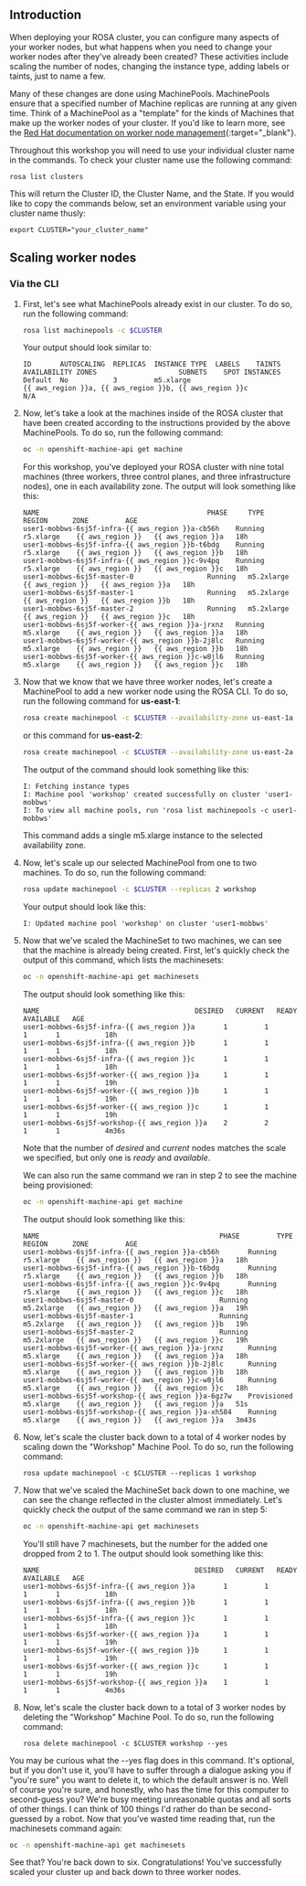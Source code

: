 ## Introduction

When deploying your ROSA cluster, you can configure many aspects of your worker nodes, but what happens when you need to change your worker nodes after they've already been created? These activities include scaling the number of nodes, changing the instance type, adding labels or taints, just to name a few.

Many of these changes are done using MachinePools. MachinePools ensure that a specified number of Machine replicas are running at any given time. Think of a MachinePool as a "template" for the kinds of Machines that make up the worker nodes of your cluster. If you'd like to learn more, see the [Red Hat documentation on worker node management](https://docs.openshift.com/rosa/rosa_cluster_admin/rosa_nodes/rosa-managing-worker-nodes.html){:target="_blank"}. 

Throughout this workshop you will need to use your individual cluster name in the commands. To check your cluster name use the following command:

    rosa list clusters

This will return the Cluster ID, the Cluster Name, and the State. If you would like to copy the commands below, set an environment variable using your cluster name thusly:

    export CLUSTER="your_cluster_name"
   
## Scaling worker nodes
### Via the CLI

1. First, let's see what MachinePools already exist in our cluster. To do so, run the following command:

    ```bash
    rosa list machinepools -c $CLUSTER
    ```

    Your output should look similar to:

     ```{.text .no-copy}
    ID       AUTOSCALING  REPLICAS  INSTANCE TYPE  LABELS    TAINTS    AVAILABILITY ZONES                    SUBNETS    SPOT INSTANCES
    Default  No           3         m5.xlarge                          {{ aws_region }}a, {{ aws_region }}b, {{ aws_region }}c               N/A
    ```

1. Now, let's take a look at the machines inside of the ROSA cluster that have been created according to the instructions provided by the above MachinePools. To do so, run the following command:

    ```bash
    oc -n openshift-machine-api get machine
    ```

    For this workshop, you've deployed your ROSA cluster with nine total machines (three workers, three control planes, and three infrastructure nodes), one in each availability zone. The output will look something like this:

    ```{.text .no-copy}
    NAME                                         PHASE     TYPE         REGION      ZONE         AGE
    user1-mobbws-6sj5f-infra-{{ aws_region }}a-cb56h    Running   r5.xlarge    {{ aws_region }}   {{ aws_region }}a   18h
    user1-mobbws-6sj5f-infra-{{ aws_region }}b-t6bdg    Running   r5.xlarge    {{ aws_region }}   {{ aws_region }}b   18h
    user1-mobbws-6sj5f-infra-{{ aws_region }}c-9v4pq    Running   r5.xlarge    {{ aws_region }}   {{ aws_region }}c   18h
    user1-mobbws-6sj5f-master-0                  Running   m5.2xlarge   {{ aws_region }}   {{ aws_region }}a   18h
    user1-mobbws-6sj5f-master-1                  Running   m5.2xlarge   {{ aws_region }}   {{ aws_region }}b   18h
    user1-mobbws-6sj5f-master-2                  Running   m5.2xlarge   {{ aws_region }}   {{ aws_region }}c   18h
    user1-mobbws-6sj5f-worker-{{ aws_region }}a-jrxnz   Running   m5.xlarge    {{ aws_region }}   {{ aws_region }}a   18h
    user1-mobbws-6sj5f-worker-{{ aws_region }}b-2j8lc   Running   m5.xlarge    {{ aws_region }}   {{ aws_region }}b   18h
    user1-mobbws-6sj5f-worker-{{ aws_region }}c-w8jl6   Running   m5.xlarge    {{ aws_region }}   {{ aws_region }}c   18h
    ```

1. Now that we know that we have three worker nodes, let's create a MachinePool to add a new worker node using the ROSA CLI. To do so, run the following command for **us-east-1**:

    ```bash
    rosa create machinepool -c $CLUSTER --availability-zone us-east-1a --replicas 1 --name workshop --instance-type m5.xlarge
    ```
    
    or this command for **us-east-2**:

    ```bash
    rosa create machinepool -c $CLUSTER --availability-zone us-east-2a --replicas 1 --name workshop --instance-type m5.xlarge
    ```
    
    The output of the command should look something like this:

    ```{.text .no-copy}
    I: Fetching instance types
    I: Machine pool 'workshop' created successfully on cluster 'user1-mobbws'
    I: To view all machine pools, run 'rosa list machinepools -c user1-mobbws'
    ```

    This command adds a single m5.xlarge instance to the selected availability zone. 

1. Now, let's scale up our selected MachinePool from one to two machines. To do so, run the following command:

    ```bash
    rosa update machinepool -c $CLUSTER --replicas 2 workshop
    ```

    Your output should look like this:

    ```{.text .no-copy}
    I: Updated machine pool 'workshop' on cluster 'user1-mobbws'
    ```

1. Now that we've scaled the MachineSet to two machines, we can see that the machine is already being created. First, let's quickly check the output of this command, which lists the machinesets:

    ```bash
    oc -n openshift-machine-api get machinesets
    ```

    The output should look something like this:

    ```{.text .no-copy}
    NAME                                      DESIRED   CURRENT   READY   AVAILABLE   AGE
    user1-mobbws-6sj5f-infra-{{ aws_region }}a       1         1         1       1           18h
    user1-mobbws-6sj5f-infra-{{ aws_region }}b       1         1         1       1           18h
    user1-mobbws-6sj5f-infra-{{ aws_region }}c       1         1         1       1           18h
    user1-mobbws-6sj5f-worker-{{ aws_region }}a      1         1         1       1           19h
    user1-mobbws-6sj5f-worker-{{ aws_region }}b      1         1         1       1           19h
    user1-mobbws-6sj5f-worker-{{ aws_region }}c      1         1         1       1           19h
    user1-mobbws-6sj5f-workshop-{{ aws_region }}a    2         2         1       1           4m36s
    ```

    Note that the number of *desired* and *current* nodes matches the scale we specified, but only one is *ready* and *available*.

    We can also run the same command we ran in step 2 to see the machine being provisioned:

    ```bash
    oc -n openshift-machine-api get machine
    ```

    The output should look something like this:

    ```{.text .no-copy}
    NAME                                            PHASE         TYPE         REGION      ZONE         AGE
    user1-mobbws-6sj5f-infra-{{ aws_region }}a-cb56h       Running       r5.xlarge    {{ aws_region }}   {{ aws_region }}a   18h
    user1-mobbws-6sj5f-infra-{{ aws_region }}b-t6bdg       Running       r5.xlarge    {{ aws_region }}   {{ aws_region }}b   18h
    user1-mobbws-6sj5f-infra-{{ aws_region }}c-9v4pq       Running       r5.xlarge    {{ aws_region }}   {{ aws_region }}c   18h
    user1-mobbws-6sj5f-master-0                     Running       m5.2xlarge   {{ aws_region }}   {{ aws_region }}a   19h
    user1-mobbws-6sj5f-master-1                     Running       m5.2xlarge   {{ aws_region }}   {{ aws_region }}b   19h
    user1-mobbws-6sj5f-master-2                     Running       m5.2xlarge   {{ aws_region }}   {{ aws_region }}c   19h
    user1-mobbws-6sj5f-worker-{{ aws_region }}a-jrxnz      Running       m5.xlarge    {{ aws_region }}   {{ aws_region }}a   18h
    user1-mobbws-6sj5f-worker-{{ aws_region }}b-2j8lc      Running       m5.xlarge    {{ aws_region }}   {{ aws_region }}b   18h
    user1-mobbws-6sj5f-worker-{{ aws_region }}c-w8jl6      Running       m5.xlarge    {{ aws_region }}   {{ aws_region }}c   18h
    user1-mobbws-6sj5f-workshop-{{ aws_region }}a-6gz7w    Provisioned   m5.xlarge    {{ aws_region }}   {{ aws_region }}a   51s
    user1-mobbws-6sj5f-workshop-{{ aws_region }}a-xh584    Running       m5.xlarge    {{ aws_region }}   {{ aws_region }}a   3m43s
    ```

1. Now, let's scale the cluster back down to a total of 4 worker nodes by scaling down the "Workshop" Machine Pool. To do so, run the following command:

    ```
    rosa update machinepool -c $CLUSTER --replicas 1 workshop
    ```

1. Now that we've scaled the MachineSet back down to one machine, we can see the change reflected in the cluster almost immediately. Let's quickly check the output of the same command we ran in step 5:

    ```bash
    oc -n openshift-machine-api get machinesets
    ```

    You'll still have 7 machinesets, but the number for the added one dropped from 2 to 1. The output should look something like this:

    ```{.text .no-copy}
    NAME                                      DESIRED   CURRENT   READY   AVAILABLE   AGE
    user1-mobbws-6sj5f-infra-{{ aws_region }}a       1         1         1       1           18h
    user1-mobbws-6sj5f-infra-{{ aws_region }}b       1         1         1       1           18h
    user1-mobbws-6sj5f-infra-{{ aws_region }}c       1         1         1       1           18h
    user1-mobbws-6sj5f-worker-{{ aws_region }}a      1         1         1       1           19h
    user1-mobbws-6sj5f-worker-{{ aws_region }}b      1         1         1       1           19h
    user1-mobbws-6sj5f-worker-{{ aws_region }}c      1         1         1       1           19h
    user1-mobbws-6sj5f-workshop-{{ aws_region }}a    1         1         1       1           4m36s
    ```

1. Now, let's scale the cluster back down to a total of 3 worker nodes by deleting the "Workshop" Machine Pool. To do so, run the following command:

    ```
    rosa delete machinepool -c $CLUSTER workshop --yes
    ```

You may be curious what the --yes flag does in this command. It's optional, but if you don't use it, you'll have to suffer through a dialogue asking you if "you're sure" you want to delete it, to which the default answer is no. Well of course you're sure, and honestly, who has the time for this computer to second-guess you? We're busy meeting unreasonable quotas and all sorts of other things. I can think of 100 things I'd rather do than be second-guessed by a robot. Now that you've wasted time reading that, run the machinesets command again:
    
```bash
oc -n openshift-machine-api get machinesets
```

See that? You're back down to six. Congratulations! You've successfully scaled your cluster up and back down to three worker nodes.
